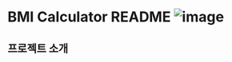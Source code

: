 BMI Calculator README
![image](https://github.com/user-attachments/assets/418b1133-329a-4e7a-8d0a-b5241ea1016c)
=============

프로젝트 소개
----------
